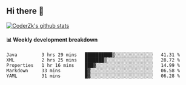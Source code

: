 ## Hi there 👋

[![CoderZk's github stats](https://github-readme-stats.vercel.app/api?username=zhoukuo123&show_icons=true&count_private=true)](https://github.com/anuraghazra/github-readme-stats)

#### :bar_chart: Weekly development breakdown

<!--START_SECTION:waka-->
```text
Java         3 hrs 29 mins   ██████████▒░░░░░░░░░░░░░░   41.31 % 
XML          2 hrs 25 mins   ███████▒░░░░░░░░░░░░░░░░░   28.72 % 
Properties   1 hr 16 mins    ███▓░░░░░░░░░░░░░░░░░░░░░   14.99 % 
Markdown     33 mins         █▓░░░░░░░░░░░░░░░░░░░░░░░   06.58 % 
YAML         31 mins         █▓░░░░░░░░░░░░░░░░░░░░░░░   06.28 % 
```
<!--END_SECTION:waka-->
